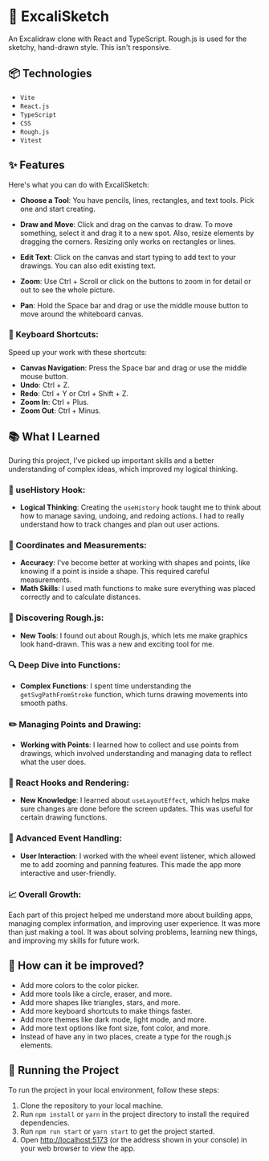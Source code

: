 # 🎨 ExcaliSketch

An Excalidraw clone with React and TypeScript. Rough.js is used for the sketchy, hand-drawn style. This isn't responsive.

## 📦 Technologies

- `Vite`
- `React.js`
- `TypeScript`
- `CSS`
- `Rough.js`
- `Vitest`

## ✨ Features

Here's what you can do with ExcaliSketch:

- **Choose a Tool**: You have pencils, lines, rectangles, and text tools. Pick one and start creating.

- **Draw and Move**: Click and drag on the canvas to draw. To move something, select it and drag it to a new spot. Also, resize elements by dragging the corners. Resizing only works on rectangles or lines.

- **Edit Text**: Click on the canvas and start typing to add text to your drawings. You can also edit existing text.

- **Zoom**: Use Ctrl + Scroll or click on the buttons to zoom in for detail or out to see the whole picture.

- **Pan**: Hold the Space bar and drag or use the middle mouse button to move around the whiteboard canvas.

### 🎯 Keyboard Shortcuts:

Speed up your work with these shortcuts:

- **Canvas Navigation**: Press the Space bar and drag or use the middle mouse button.
- **Undo**: Ctrl + Z.
- **Redo**: Ctrl + Y or Ctrl + Shift + Z.
- **Zoom In**: Ctrl + Plus.
- **Zoom Out**: Ctrl + Minus.

## 📚 What I Learned

During this project, I've picked up important skills and a better understanding of complex ideas, which improved my logical thinking.

### 🧠 useHistory Hook:

- **Logical Thinking**: Creating the `useHistory` hook taught me to think about how to manage saving, undoing, and redoing actions. I had to really understand how to track changes and plan out user actions.

### 📏 Coordinates and Measurements:

- **Accuracy**: I've become better at working with shapes and points, like knowing if a point is inside a shape. This required careful measurements.
- **Math Skills**: I used math functions to make sure everything was placed correctly and to calculate distances.

### 🎨 Discovering Rough.js:

- **New Tools**: I found out about Rough.js, which lets me make graphics look hand-drawn. This was a new and exciting tool for me.

### 🔍 Deep Dive into Functions:

- **Complex Functions**: I spent time understanding the `getSvgPathFromStroke` function, which turns drawing movements into smooth paths.

### ✏️ Managing Points and Drawing:

- **Working with Points**: I learned how to collect and use points from drawings, which involved understanding and managing data to reflect what the user does.

### 🎣 React Hooks and Rendering:

- **New Knowledge**: I learned about `useLayoutEffect`, which helps make sure changes are done before the screen updates. This was useful for certain drawing functions.

### 🎡 Advanced Event Handling:

- **User Interaction**: I worked with the wheel event listener, which allowed me to add zooming and panning features. This made the app more interactive and user-friendly.

### 📈 Overall Growth:

Each part of this project helped me understand more about building apps, managing complex information, and improving user experience. It was more than just making a tool. It was about solving problems, learning new things, and improving my skills for future work.


## 💭 How can it be improved?

- Add more colors to the color picker.
- Add more tools like a circle, eraser, and more.
- Add more shapes like triangles, stars, and more.
- Add more keyboard shortcuts to make things faster.
- Add more themes like dark mode, light mode, and more.
- Add more text options like font size, font color, and more.
- Instead of have any in two places, create a type for the rough.js elements.

## 🚦 Running the Project

To run the project in your local environment, follow these steps:

1. Clone the repository to your local machine.
2. Run `npm install` or `yarn` in the project directory to install the required dependencies.
3. Run `npm run start` or `yarn start` to get the project started.
4. Open [http://localhost:5173](http://localhost:5173) (or the address shown in your console) in your web browser to view the app.
